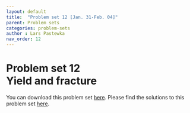 ```yaml
---
layout: default
title:  "Problem set 12 [Jan. 31-Feb. 04]"
parent: Problem sets
categories: problem-sets
author : Lars Pastewka
nav_order: 12
---
```


# Problem set 12 <br/> Yield and fracture

You can download this problem set [here](exercise_12_students.pdf). Please find the solutions to this problem set [here](exercise_12_solutions.pdf).
